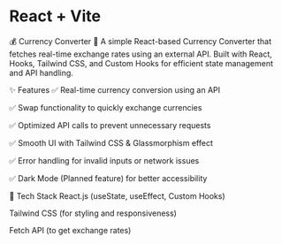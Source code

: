 # React + Vite
💰 Currency Converter 💱
A simple React-based Currency Converter that fetches real-time exchange rates using an external API. Built with React, Hooks, Tailwind CSS, and Custom Hooks for efficient state management and API handling.

✨ Features
✅ Real-time currency conversion using an API

✅ Swap functionality to quickly exchange currencies

✅ Optimized API calls to prevent unnecessary requests

✅ Smooth UI with Tailwind CSS & Glassmorphism effect

✅ Error handling for invalid inputs or network issues

✅ Dark Mode (Planned feature) for better accessibility

🚀 Tech Stack
React.js (useState, useEffect, Custom Hooks)

Tailwind CSS (for styling and responsiveness)

Fetch API (to get exchange rates)

